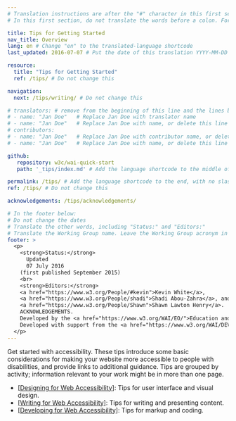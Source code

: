 ```yaml
---
# Translation instructions are after the "#" character in this first section. They are comments that do not show up in the web page. You do not need to translate the instructions after "#".
# In this first section, do not translate the words before a colon. For example, do not translate "title:". Do translate the text after "title:".title: Tips for Getting Started

title: Tips for Getting Started
nav_title: Overview
lang: en # Change "en" to the translated-language shortcode
last_updated: 2016-07-07 # Put the date of this translation YYYY-MM-DD (with month in the middle)

resource:
  title: "Tips for Getting Started"
  ref: /tips/ # Do not change this

navigation:
  next: /tips/writing/ # Do not change this

# translators: # remove from the beginning of this line and the lines below: "# " (the hash sign and the space)
# - name: "Jan Doe"   # Replace Jan Doe with translator name
# - name: "Jan Doe"   # Replace Jan Doe with name, or delete this line if not multiple translators
# contributors:
# - name: "Jan Doe"   # Replace Jan Doe with contributor name, or delete this line if none
# - name: "Jan Doe"   # Replace Jan Doe with name, or delete this line if not multiple contributors

github:
   repository: w3c/wai-quick-start
   path: '_tips/index.md' # Add the language shortcode to the middle of the filename, for example: content/index.fr.md

permalink: /tips/ # Add the language shortcode to the end, with no slash at the end. For example /path/to/file/fr
ref: /tips/ # Do not change this

acknowledgements: /tips/acknowledgements/

# In the footer below:
# Do not change the dates
# Translate the other words, including "Status:" and "Editors:"
# Translate the Working Group name. Leave the Working Group acronym in English.
footer: >
  <p>
    <strong>Status:</strong>
      Updated
      07 July 2016
    (first published September 2015)
    <br>
    <strong>Editors:</strong>
    <a href="https://www.w3.org/People/#kevin">Kevin White</a>,
    <a href="https://www.w3.org/People/shadi">Shadi Abou-Zahra</a>, and
    <a href="https://www.w3.org/People/Shawn">Shawn Lawton Henry</a>.
    ACKNOWLEDGEMENTS.
    Developed by the <a href="https://www.w3.org/WAI/EO/">Education and Outreach Working Group (EOWG)</a>.
    Developed with support from the <a href="https://www.w3.org/WAI/DEV/">WAI-DEV project</a>, co-funded by the European Commission <abbr title="Information Society Technologies">IST</abbr> Programme.
  </p>
---
```


Get started with accessibility. These tips introduce some basic considerations for making your website more accessible to people with disabilities, and provide links to additional guidance. Tips are grouped by activity; information relevant to your work might be in more than one page.

* [[Designing for Web Accessibility]](/tips/designing/): Tips for user interface and visual design.
* [[Writing for Web Accessibility]](/tips/writing/): Tips for writing and presenting content.
* [[Developing for Web Accessibility]](/tips/developing/): Tips for markup and coding.
